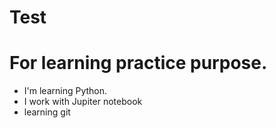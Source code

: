 # Test
# For learning practice purpose.
- I'm learning Python.
- I work with Jupiter notebook
- learning git
